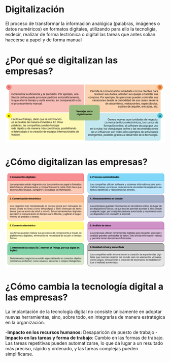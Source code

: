 # Digitalización
El proceso de transformar la información analógica (palabras, imágenes o datos numéricos) en formatos digitales, utilizando para ello la tecnoligía, esdecir, realizar de forma lectrónica o digital las tareas que antes solían haccerse a papel y de forma manual

# ¿Por qué se digitalizan las empresas?
![¿Por qué?](img/ventajasDigitalizacion.png)

# ¿Cómo digitalizan las empresas?
![Tipos digitalización](img/comoDigitaizar.png)

# ¿Cómo cambia la tecnología digital a las empresas?

La implantación de la tecnología digital no consiste únicamente en adoptar nuevas herramientas, sino, sobre todo, en integrarlas de manera estratégica en la organización. 

  -**Impacto en los recursos humanos:** Desaparicón de puesto de trabajo
  -**Impacto en las tareas y forma de trabajo**: Cambio en las formas de trabajo. Las tareas repetitivas pueden automatizarse, lo que da lugar a un resultado más preciso, rápido y ordenado, y las tareas complejas pueden simplificarse. 
